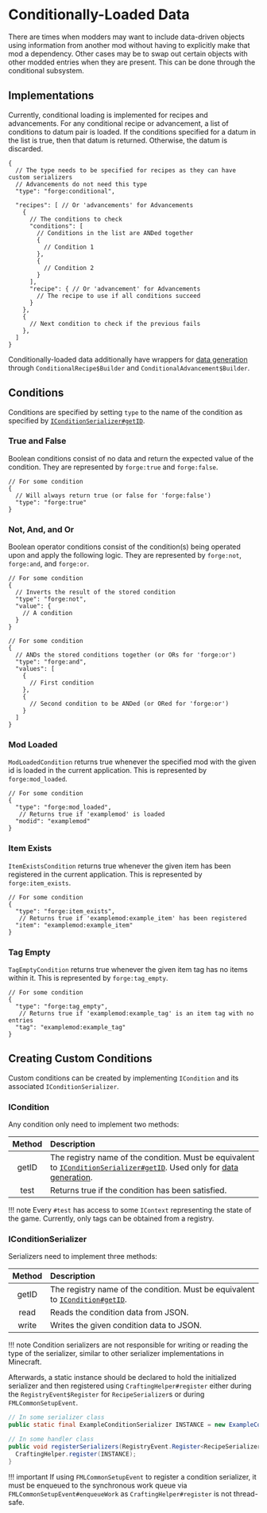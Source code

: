 Conditionally-Loaded Data
=========================

There are times when modders may want to include data-driven objects using information from another mod without having to explicitly make that mod a dependency. Other cases may be to swap out certain objects with other modded entries when they are present. This can be done through the conditional subsystem.

Implementations
---------------

Currently, conditional loading is implemented for recipes and advancements. For any conditional recipe or advancement, a list of conditions to datum pair is loaded. If the conditions specified for a datum in the list is true, then that datum is returned. Otherwise, the datum is discarded.

```json5
{
  // The type needs to be specified for recipes as they can have custom serializers
  // Advancements do not need this type
  "type": "forge:conditional",
  
  "recipes": [ // Or 'advancements' for Advancements
    {
      // The conditions to check
      "conditions": [
        // Conditions in the list are ANDed together
        {
          // Condition 1
        },
        {
          // Condition 2
        }
      ],
      "recipe": { // Or 'advancement' for Advancements
        // The recipe to use if all conditions succeed
      }
    },
    {
      // Next condition to check if the previous fails
    },
  ]
}
```

Conditionally-loaded data additionally have wrappers for [data generation][datagen] through `ConditionalRecipe$Builder` and `ConditionalAdvancement$Builder`.

Conditions
----------

Conditions are specified by setting `type` to the name of the condition as specified by [`IConditionSerializer#getID`][serializer].

### True and False

Boolean conditions consist of no data and return the expected value of the condition. They are represented by `forge:true` and `forge:false`.

```json5
// For some condition
{
  // Will always return true (or false for 'forge:false')
  "type": "forge:true"
}
```

### Not, And, and Or

Boolean operator conditions consist of the condition(s) being operated upon and apply the following logic. They are represented by `forge:not`, `forge:and`, and `forge:or`.


```json5
// For some condition
{
  // Inverts the result of the stored condition
  "type": "forge:not",
  "value": {
    // A condition
  }
}
```

```json5
// For some condition
{
  // ANDs the stored conditions together (or ORs for 'forge:or')
  "type": "forge:and",
  "values": [
    {
      // First condition
    },
    {
      // Second condition to be ANDed (or ORed for 'forge:or')
    }
  ]
}
```

### Mod Loaded

`ModLoadedCondition` returns true whenever the specified mod with the given id is loaded in the current application. This is represented by `forge:mod_loaded`.

```json5
// For some condition
{
  "type": "forge:mod_loaded",
   // Returns true if 'examplemod' is loaded
  "modid": "examplemod"
}
```

### Item Exists

`ItemExistsCondition` returns true whenever the given item has been registered in the current application. This is represented by `forge:item_exists`.

```json5
// For some condition
{
  "type": "forge:item_exists",
   // Returns true if 'examplemod:example_item' has been registered
  "item": "examplemod:example_item"
}
```

### Tag Empty

`TagEmptyCondition` returns true whenever the given item tag has no items within it. This is represented by `forge:tag_empty`.

```json5
// For some condition
{
  "type": "forge:tag_empty",
   // Returns true if 'examplemod:example_tag' is an item tag with no entries
  "tag": "examplemod:example_tag"
}
```

Creating Custom Conditions
--------------------------

Custom conditions can be created by implementing `ICondition` and its associated `IConditionSerializer`.

### ICondition

Any condition only need to implement two methods:

Method | Description
:---:  | :---
getID  | The registry name of the condition. Must be equivalent to [`IConditionSerializer#getID`][serializer]. Used only for [data generation][datagen].
test   | Returns true if the condition has been satisfied.

!!! note
    Every `#test` has access to some `IContext` representing the state of the game. Currently, only tags can be obtained from a registry.

### IConditionSerializer

Serializers need to implement three methods:

Method | Description
:---:  | :---
getID  | The registry name of the condition. Must be equivalent to [`ICondition#getID`][condition].
read   | Reads the condition data from JSON.
write  | Writes the given condition data to JSON.

!!! note
    Condition serializers are not responsible for writing or reading the type of the serializer, similar to other serializer implementations in Minecraft.

Afterwards, a static instance should be declared to hold the initialized serializer and then registered using `CraftingHelper#register` either during the `RegistryEvent$Register` for `RecipeSerializer`s or during `FMLCommonSetupEvent`.

```java
// In some serializer class
public static final ExampleConditionSerializer INSTANCE = new ExampleConditionSerializer();

// In some handler class
public void registerSerializers(RegistryEvent.Register<RecipeSerializer<?>> event) {
  CraftingHelper.register(INSTANCE);
}
```

!!! important
    If using `FMLCommonSetupEvent` to register a condition serializer, it must be enqueued to the synchronous work queue via `FMLCommonSetupEvent#enqueueWork` as `CraftingHelper#register` is not thread-safe.

[datagen]: ../../datagen/server/recipes.md
[serializer]: #iconditionserializer
[condition]: #icondition

